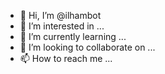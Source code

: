 - 👋 Hi, I’m @ilhambot
- 👀 I’m interested in ...
- 🌱 I’m currently learning ...
- 💞️ I’m looking to collaborate on ...
- 📫 How to reach me ...

<!---
ilhambot/ilhambot is a ✨ special ✨ repository because its `README.md` (this file) appears on your GitHub profile.
You can click the Preview link to take a look at your changes.
--->
